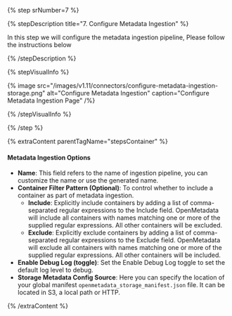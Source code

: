 {% step srNumber=7 %}

{% stepDescription title="7. Configure Metadata Ingestion" %}

In this step we will configure the metadata ingestion pipeline,
Please follow the instructions below

{% /stepDescription %}

{% stepVisualInfo %}

{% image
src="/images/v1.11/connectors/configure-metadata-ingestion-storage.png"
alt="Configure Metadata Ingestion"
caption="Configure Metadata Ingestion Page" /%}

{% /stepVisualInfo %}

{% /step %}

{% extraContent parentTagName="stepsContainer" %}

#### Metadata Ingestion Options

- **Name**: This field refers to the name of ingestion pipeline, you can customize the name or use the generated name.
- **Container Filter Pattern (Optional)**: To control whether to include a container as part of metadata ingestion.
    - **Include**: Explicitly include containers by adding a list of comma-separated regular expressions to the Include field. OpenMetadata will include all containers with names matching one or more of the supplied regular expressions. All other containers will be excluded.
    - **Exclude**: Explicitly exclude containers by adding a list of comma-separated regular expressions to the Exclude field. OpenMetadata will exclude all containers with names matching one or more of the supplied regular expressions. All other containers will be included.
- **Enable Debug Log (toggle)**: Set the Enable Debug Log toggle to set the default log level to debug.
- **Storage Metadata Config Source**: Here you can specify the location of your global manifest `openmetadata_storage_manifest.json` file. It can be located in S3, a local path or HTTP.

{% /extraContent %}
